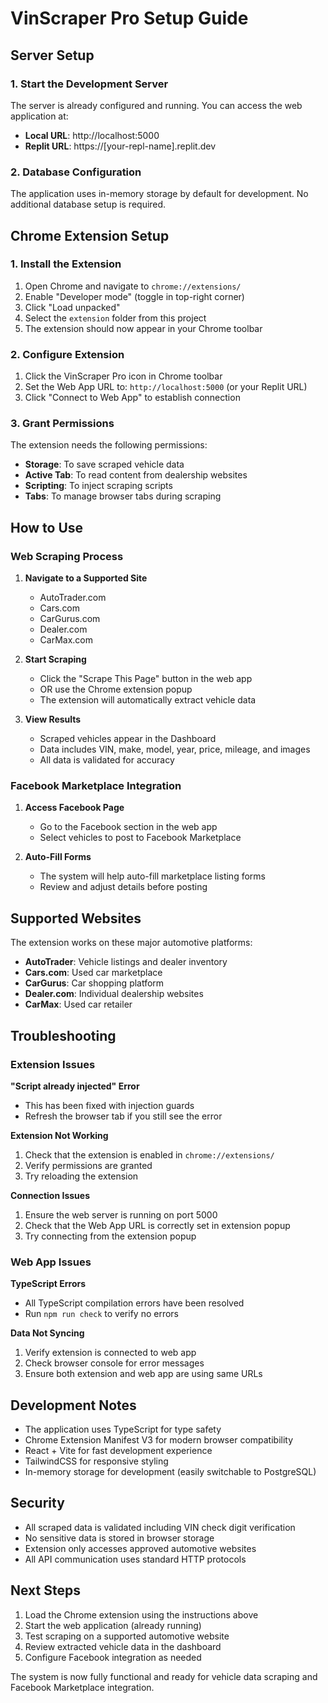 # VinScraper Pro Setup Guide

## Server Setup

### 1. Start the Development Server
The server is already configured and running. You can access the web application at:
- **Local URL**: http://localhost:5000
- **Replit URL**: https://[your-repl-name].replit.dev

### 2. Database Configuration
The application uses in-memory storage by default for development. No additional database setup is required.

## Chrome Extension Setup

### 1. Install the Extension
1. Open Chrome and navigate to `chrome://extensions/`
2. Enable "Developer mode" (toggle in top-right corner)
3. Click "Load unpacked"
4. Select the `extension` folder from this project
5. The extension should now appear in your Chrome toolbar

### 2. Configure Extension
1. Click the VinScraper Pro icon in Chrome toolbar
2. Set the Web App URL to: `http://localhost:5000` (or your Replit URL)
3. Click "Connect to Web App" to establish connection

### 3. Grant Permissions
The extension needs the following permissions:
- **Storage**: To save scraped vehicle data
- **Active Tab**: To read content from dealership websites
- **Scripting**: To inject scraping scripts
- **Tabs**: To manage browser tabs during scraping

## How to Use

### Web Scraping Process

1. **Navigate to a Supported Site**
   - AutoTrader.com
   - Cars.com
   - CarGurus.com
   - Dealer.com
   - CarMax.com

2. **Start Scraping**
   - Click the "Scrape This Page" button in the web app
   - OR use the Chrome extension popup
   - The extension will automatically extract vehicle data

3. **View Results**
   - Scraped vehicles appear in the Dashboard
   - Data includes VIN, make, model, year, price, mileage, and images
   - All data is validated for accuracy

### Facebook Marketplace Integration

1. **Access Facebook Page**
   - Go to the Facebook section in the web app
   - Select vehicles to post to Facebook Marketplace

2. **Auto-Fill Forms**
   - The system will help auto-fill marketplace listing forms
   - Review and adjust details before posting

## Supported Websites

The extension works on these major automotive platforms:
- **AutoTrader**: Vehicle listings and dealer inventory
- **Cars.com**: Used car marketplace
- **CarGurus**: Car shopping platform
- **Dealer.com**: Individual dealership websites
- **CarMax**: Used car retailer

## Troubleshooting

### Extension Issues

**"Script already injected" Error**
- This has been fixed with injection guards
- Refresh the browser tab if you still see the error

**Extension Not Working**
1. Check that the extension is enabled in `chrome://extensions/`
2. Verify permissions are granted
3. Try reloading the extension

**Connection Issues**
1. Ensure the web server is running on port 5000
2. Check that the Web App URL is correctly set in extension popup
3. Try connecting from the extension popup

### Web App Issues

**TypeScript Errors**
- All TypeScript compilation errors have been resolved
- Run `npm run check` to verify no errors

**Data Not Syncing**
1. Verify extension is connected to web app
2. Check browser console for error messages
3. Ensure both extension and web app are using same URLs

## Development Notes

- The application uses TypeScript for type safety
- Chrome Extension Manifest V3 for modern browser compatibility
- React + Vite for fast development experience
- TailwindCSS for responsive styling
- In-memory storage for development (easily switchable to PostgreSQL)

## Security

- All scraped data is validated including VIN check digit verification
- No sensitive data is stored in browser storage
- Extension only accesses approved automotive websites
- All API communication uses standard HTTP protocols

## Next Steps

1. Load the Chrome extension using the instructions above
2. Start the web application (already running)
3. Test scraping on a supported automotive website
4. Review extracted vehicle data in the dashboard
5. Configure Facebook integration as needed

The system is now fully functional and ready for vehicle data scraping and Facebook Marketplace integration.